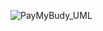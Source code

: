 ![PayMyBudy_UML](https://user-images.githubusercontent.com/29457062/122428597-5600cd00-cf92-11eb-8ee3-2a5c9996cfe0.png)
